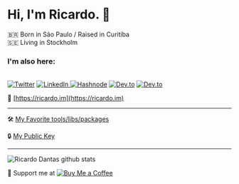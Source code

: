 # Hi, I'm Ricardo.  👋

🇧🇷 Born in São Paulo / Raised in Curitiba  <br>
🇸🇪 Living in Stockholm

### I'm also here:

<a href="https://twitter.com/ricardodantas" target="_blank"><br>
<img alt="Twitter" src="https://img.shields.io/badge/-Twitter-1DA1F2?logo=twitter&logoColor=white&style=flat-square" /></a>
<a href="https://www.linkedin.com/in/rdantas" target="_blank">
<img alt="LinkedIn" src="https://img.shields.io/badge/-LinkedIn-0A66C2?&style=flat-square&logo=linkedin&logoColor=white" />
</a> 
<a href="https://hashnode.com/@ricardodantas" target="_blank"><img alt="Hashnode" src="https://img.shields.io/badge/-Hashnode-2962FF?logo=hashnode&style=flat-square" /></a>
</a>
<a href="https://medium.com/@ricardodantas" target="_blank"><img alt="Dev.to" src="https://img.shields.io/badge/-Medium-0A0A0A?&style=flat-square&logo=medium&logoColor=white" /></a>
<a href="https://dev.to/ricardodantas" target="_blank"><img alt="Dev.to" src="https://img.shields.io/badge/-Dev.To-0A0A0A?&style=flat-square&logo=dev.to&logoColor=white" /></a>

🔗 [https://ricardo.im](https://ricardo.im) <br>

***

🛠 [My Favorite tools/libs/packages](https://gist.github.com/ricardodantas/9afdbc492bcd77d41ac27bbc4454a1dc) <br>

🔒 [My Public Key](https://keys.openpgp.org/search?q=hi@ricardo.im) <br>

***

![Ricardo Dantas github stats](https://github-readme-stats.vercel.app/api?username=ricardodantas&show_icons=true&count_private=true&hide=issues,prs)

🙏 Support me at <a href="https://www.buymeacoffee.com/ricardodantas" target="_blank"><img alt="Buy Me a Coffee" src="https://img.shields.io/badge/-Buy%20Me%20A%20Coffee-ffdd00?&style=flat-square&&logo=buy%20me%20a%20coffee&logoColor=black" /></a>
